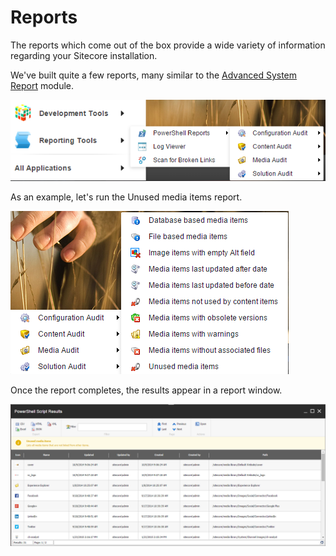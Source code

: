 # Reports

The reports which come out of the box provide a wide variety of information regarding your Sitecore installation.

We've built quite a few reports, many similar to the [Advanced System Report][1] module.

![Reports](images/screenshots/reports.png)

As an example, let's run the Unused media items report.

![Unused Media Items](images/screenshots/reports-unusedmedia.png)

Once the report completes, the results appear in a report window.

![Unused Media Items Output](images/screenshots/reports-output.png)

[1]: https://marketplace.sitecore.net/en/Modules/A/Advanced_System_Reporter.aspx